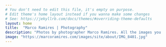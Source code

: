 ```yaml
---
# You don't need to edit this file, it's empty on purpose.
# Edit theme's home layout instead if you wanna make some changes
# See: https://jekyllrb.com/docs/themes/#overriding-theme-defaults
layout: home
title:  "Marco Ramires | Photography"
description: "Photos by photographer Marco Ramires. All the images you see on the site are for sale."
image: "https://marcoramires.com/images/site/about/IMG_8401.jpg"
---
```

